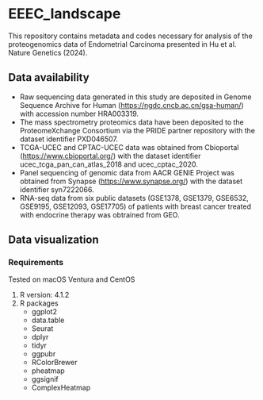 # EEEC_landscape

This repository contains metadata and codes necessary for analysis of the proteogenomics data of Endometrial Carcinoma presented in Hu et al. Nature Genetics (2024).

## Data availability

- Raw sequencing data generated in this study are deposited in Genome Sequence Archive for Human (https://ngdc.cncb.ac.cn/gsa-human/) with accession number HRA003319. 
- The mass spectrometry proteomics data have been deposited to the ProteomeXchange Consortium via the PRIDE partner repository with the dataset identifier PXD046507. 
- TCGA-UCEC and CPTAC-UCEC data was obtained from Cbioportal (https://www.cbioportal.org/) with the dataset identifier ucec_tcga_pan_can_atlas_2018 and ucec_cptac_2020.
- Panel sequencing of genomic data from AACR GENIE Project was obtained from Synapse (https://www.synapse.org/) with the dataset identifier syn7222066. 
- RNA-seq data from six public datasets (GSE1378, GSE1379, GSE6532, GSE9195, GSE12093, GSE17705) of patients with breast cancer treated with endocrine therapy was obtrained from GEO.

## Data visualization

### Requirements

Tested on macOS Ventura and CentOS

1. R version: 4.1.2
2. R packages
   - ggplot2
   - data.table
   - Seurat
   - dplyr
   - tidyr
   - ggpubr
   - RColorBrewer
   - pheatmap
   - ggsignif
   - ComplexHeatmap
